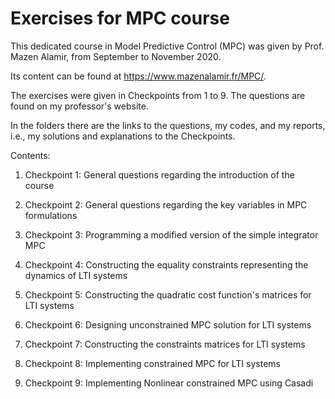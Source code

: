 # Exercises for MPC course

This dedicated course in Model Predictive Control (MPC) was given by Prof. Mazen Alamir, from September to November 2020. 

Its content can be found at https://www.mazenalamir.fr/MPC/.

The exercises were given in Checkpoints from 1 to 9. The questions are found on my professor's website. 

In the folders there are the links to the questions, my codes, and my reports, i.e., my solutions and explanations to the Checkpoints.

Contents:

1. Checkpoint 1: General questions regarding the introduction of the course

2. Checkpoint 2: General questions regarding the key variables in MPC formulations

3. Checkpoint 3: Programming a modified version of the simple integrator MPC

4. Checkpoint 4: Constructing the equality constraints representing the dynamics of LTI systems

5. Checkpoint 5: Constructing the quadratic cost function's matrices for LTI systems

6. Checkpoint 6: Designing unconstrained MPC solution for LTI systems

7. Checkpoint 7: Constructing the constraints matrices for LTI systems

8. Checkpoint 8: Implementing constrained MPC for LTI systems

9. Checkpoint 9: Implementing Nonlinear constrained MPC using Casadi
